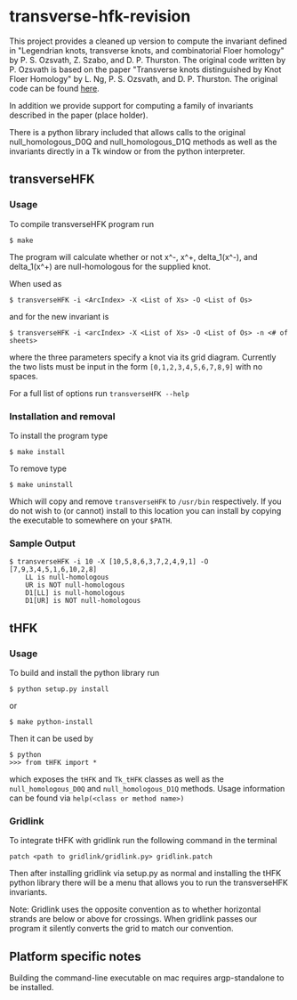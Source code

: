 # transverse-hfk-revision
This project provides a cleaned up version to compute the invariant defined in 
"Legendrian knots, transverse knots, and combinatorial Floer homology" by 
P. S. Ozsvath, Z. Szabo, and D. P. Thurston. The original code written by P. Ozsvath 
is based on the paper "Transverse knots distinguished by Knot Floer Homology" 
by L. Ng, P. S. Ozsvath, and D. P. Thurston. The original code can be found
[here](https://services.math.duke.edu/~ng/math/programs.html).

In addition we provide support for computing a family of invariants described
in the paper (place holder).

There is a python library included that allows calls to the original
null_homologous_D0Q and null_homologous_D1Q methods as well as the 
invariants directly in a Tk window or from the python interpreter.

## transverseHFK
### Usage
To compile transverseHFK program run
```
$ make
```
The program will calculate whether or not x^-, x^+, delta_1(x^-), and delta_1(x^+) 
are null-homologous for the supplied knot. 

When used as
```
$ transverseHFK -i <ArcIndex> -X <List of Xs> -O <List of Os>
```
and for the new invariant is
```
$ transverseHFK -i <arcIndex> -X <List of Xs> -O <List of Os> -n <# of sheets>
```
where the three parameters specify a knot via its grid diagram. Currently the
two lists must be input in the form `[0,1,2,3,4,5,6,7,8,9]` with no spaces.

For a full list of options run `transverseHFK --help`

### Installation and removal
To install the program type 
```
$ make install
```
To remove type 
```
$ make uninstall
```
Which will copy and remove `transverseHFK` to `/usr/bin` respectively.
If you do not wish to (or cannot) install to this location you can 
install by copying the executable to somewhere on your `$PATH`.

### Sample Output
```
$ transverseHFK -i 10 -X [10,5,8,6,3,7,2,4,9,1] -O [7,9,3,4,5,1,6,10,2,8]
    LL is null-homologous
    UR is NOT null-homologous
    D1[LL] is null-homologous
    D1[UR] is NOT null-homologous
```

## tHFK
### Usage
To build and install the python library run
```
$ python setup.py install
```
or
```
$ make python-install
```

Then it can be used by
```
$ python
>>> from tHFK import *
```
which exposes the `tHFK` and `Tk_tHFK` classes as well as
the `null_homologous_D0Q` and `null_homologous_D1Q` methods.
Usage information can be found via `help(<class or method name>)`

### Gridlink
To integrate tHFK with gridlink run the following command in the terminal

```
patch <path to gridlink/gridlink.py> gridlink.patch
```

Then after installing gridlink via setup.py as normal and installing the tHFK python
library there will be a menu that allows you to run the transverseHFK 
invariants.

Note: Gridlink uses the opposite convention as to whether horizontal strands are
below or above for crossings. When gridlink passes our program it silently converts
the grid to match our convention.

## Platform specific notes
Building the command-line executable on mac requires argp-standalone to be installed.
